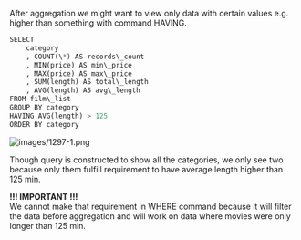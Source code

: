 


  
After aggregation we might want to view only data with certain values e.g. higher than something with command HAVING.  
  

```python
SELECT  
    category  
	, COUNT(\*) AS records\_count  
	, MIN(price) AS min\_price  
	, MAX(price) AS max\_price  
	, SUM(length) AS total\_length  
	, AVG(length) AS avg\_length  
FROM film\_list  
GROUP BY category  
HAVING AVG(length) > 125  
ORDER BY category
```
  
  
![images/1297-1.png](images/1297-1.png)  
  
Though query is constructed to show all the categories, we only see two because only them fulfill requirement to have average length higher than 125 min.  
  
**!!! IMPORTANT !!!**  
We cannot make that requirement in WHERE command because it will filter the data before aggregation and will work on data where movies were only longer than 125 min.